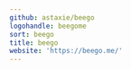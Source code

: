 ```yaml
---
github: astaxie/beego
logohandle: beegome
sort: beego
title: beego
website: 'https://beego.me/'
---
```

